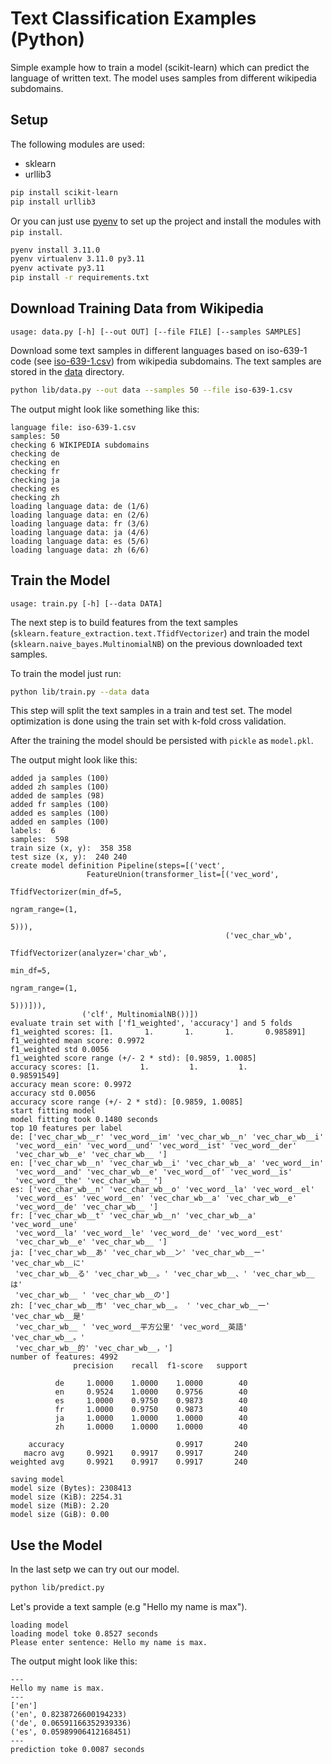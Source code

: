 # Text Classification Examples (Python)

Simple example how to train a model (scikit-learn) which can predict the language of written text. The model uses samples from different wikipedia subdomains.

## Setup

The following modules are used:
- sklearn
- urllib3

```bash
pip install scikit-learn
pip install urllib3
```

Or you can just use [pyenv](https://github.com/pyenv/pyenv) to set up the project and install the modules with `pip install`.

```bash
pyenv install 3.11.0
pyenv virtualenv 3.11.0 py3.11
pyenv activate py3.11
pip install -r requirements.txt
```


## Download Training Data from Wikipedia

```
usage: data.py [-h] [--out OUT] [--file FILE] [--samples SAMPLES]
```

Download some text samples in different languages based on iso-639-1 code (see [iso-639-1.csv](iso-639-1.csv)) from 
wikipedia subdomains. The text samples are stored in the [data](data) directory.

```bash
python lib/data.py --out data --samples 50 --file iso-639-1.csv
```

The output might look like something like this:

```
language file: iso-639-1.csv
samples: 50
checking 6 WIKIPEDIA subdomains
checking de
checking en
checking fr
checking ja
checking es
checking zh
loading language data: de (1/6)
loading language data: en (2/6)
loading language data: fr (3/6)
loading language data: ja (4/6)
loading language data: es (5/6)
loading language data: zh (6/6)
```

## Train the Model

```
usage: train.py [-h] [--data DATA]
```

The next step is to build features from the text samples (`sklearn.feature_extraction.text.TfidfVectorizer`) 
and train the model (`sklearn.naive_bayes.MultinomialNB`) on the previous downloaded text samples.


To train the model just run:

```bash
python lib/train.py --data data
```
This step will split the text samples in a train and test set.
The model optimization is done using the train set with k-fold cross validation.

After the training the model should be persisted with `pickle` as `model.pkl`.   

The output might look like this:

```
added ja samples (100)
added zh samples (100)
added de samples (98)
added fr samples (100)
added es samples (100)
added en samples (100)
labels:  6
samples:  598
train size (x, y):  358 358
test size (x, y):  240 240
create model definition Pipeline(steps=[('vect',
                 FeatureUnion(transformer_list=[('vec_word',
                                                 TfidfVectorizer(min_df=5,
                                                                 ngram_range=(1,
                                                                              5))),
                                                ('vec_char_wb',
                                                 TfidfVectorizer(analyzer='char_wb',
                                                                 min_df=5,
                                                                 ngram_range=(1,
                                                                              5)))])),
                ('clf', MultinomialNB())])
evaluate train set with ['f1_weighted', 'accuracy'] and 5 folds
f1_weighted scores: [1.       1.       1.       1.       0.985891]
f1_weighted mean score: 0.9972
f1_weighted std 0.0056
f1_weighted score range (+/- 2 * std): [0.9859, 1.0085]
accuracy scores: [1.         1.         1.         1.         0.98591549]
accuracy mean score: 0.9972
accuracy std 0.0056
accuracy score range (+/- 2 * std): [0.9859, 1.0085]
start fitting model
model fitting took 0.1480 seconds
top 10 features per label
de: ['vec_char_wb__r' 'vec_word__im' 'vec_char_wb__n' 'vec_char_wb__i'
 'vec_word__ein' 'vec_word__und' 'vec_word__ist' 'vec_word__der'
 'vec_char_wb__e' 'vec_char_wb__ ']
en: ['vec_char_wb__n' 'vec_char_wb__i' 'vec_char_wb__a' 'vec_word__in'
 'vec_word__and' 'vec_char_wb__e' 'vec_word__of' 'vec_word__is'
 'vec_word__the' 'vec_char_wb__ ']
es: ['vec_char_wb__n' 'vec_char_wb__o' 'vec_word__la' 'vec_word__el'
 'vec_word__es' 'vec_word__en' 'vec_char_wb__a' 'vec_char_wb__e'
 'vec_word__de' 'vec_char_wb__ ']
fr: ['vec_char_wb__t' 'vec_char_wb__n' 'vec_char_wb__a' 'vec_word__une'
 'vec_word__la' 'vec_word__le' 'vec_word__de' 'vec_word__est'
 'vec_char_wb__e' 'vec_char_wb__ ']
ja: ['vec_char_wb__あ' 'vec_char_wb__ン' 'vec_char_wb__ー' 'vec_char_wb__に'
 'vec_char_wb__る' 'vec_char_wb__。' 'vec_char_wb__、' 'vec_char_wb__は'
 'vec_char_wb__ ' 'vec_char_wb__の']
zh: ['vec_char_wb__市' 'vec_char_wb__。 ' 'vec_char_wb__一' 'vec_char_wb__是'
 'vec_char_wb__ ' 'vec_word__平方公里' 'vec_word__英語' 'vec_char_wb__。'
 'vec_char_wb__的' 'vec_char_wb__，']
number of features: 4992
              precision    recall  f1-score   support

          de     1.0000    1.0000    1.0000        40
          en     0.9524    1.0000    0.9756        40
          es     1.0000    0.9750    0.9873        40
          fr     1.0000    0.9750    0.9873        40
          ja     1.0000    1.0000    1.0000        40
          zh     1.0000    1.0000    1.0000        40

    accuracy                         0.9917       240
   macro avg     0.9921    0.9917    0.9917       240
weighted avg     0.9921    0.9917    0.9917       240

saving model
model size (Bytes): 2308413
model size (KiB): 2254.31
model size (MiB): 2.20
model size (GiB): 0.00
```

## Use the Model

In the last setp we can try out our model.

```bash
python lib/predict.py
```

Let's provide a text sample (e.g "Hello my name is max").
```
loading model
loading model toke 0.8527 seconds
Please enter sentence: Hello my name is max.
```

The output might look like this:

```
---
Hello my name is max.
---
['en']
('en', 0.8238726600194233)
('de', 0.06591166352939336)
('es', 0.05989906412168451)
---
prediction toke 0.0087 seconds
```

